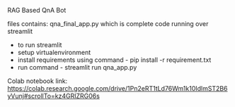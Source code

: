 RAG Based QnA Bot

files contains: qna_final_app.py which is complete code running over streamlit
- to run streamlit
- setup virtualenvironment
- install requirements using command - pip install -r requirement.txt
- run command - streamlit run qna_app.py


Colab notebook link: https://colab.research.google.com/drive/1Pn2eRT1tLd76Wm1k10IdlmST2B6yVunj#scrollTo=kz4GRIZRG06s
